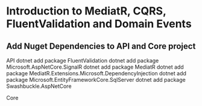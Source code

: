 # Introduction to MediatR, CQRS, FluentValidation and Domain Events

## Add Nuget Dependencies to API and Core project

API
dotnet add package FluentValidation
dotnet add package Microsoft.AspNetCore.SignalR
dotnet add package MediatR
dotnet add package MediatR.Extensions.Microsoft.DependencyInjection
dotnet add package Microsoft.EntityFrameworkCore.SqlServer
dotnet add package Swashbuckle.AspNetCore


Core
